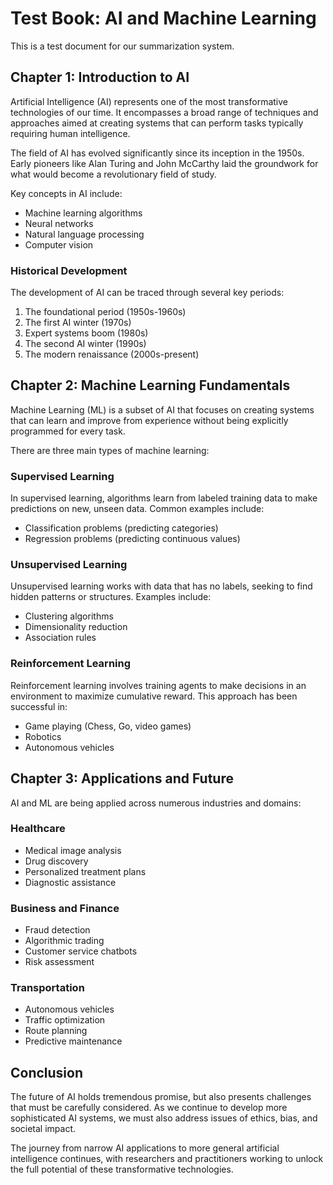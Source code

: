 # Test Book: AI and Machine Learning

This is a test document for our summarization system.

## Chapter 1: Introduction to AI

Artificial Intelligence (AI) represents one of the most transformative technologies of our time. It encompasses a broad range of techniques and approaches aimed at creating systems that can perform tasks typically requiring human intelligence.

The field of AI has evolved significantly since its inception in the 1950s. Early pioneers like Alan Turing and John McCarthy laid the groundwork for what would become a revolutionary field of study.

Key concepts in AI include:
- Machine learning algorithms
- Neural networks
- Natural language processing
- Computer vision

### Historical Development

The development of AI can be traced through several key periods:
1. The foundational period (1950s-1960s)
2. The first AI winter (1970s)
3. Expert systems boom (1980s)
4. The second AI winter (1990s)
5. The modern renaissance (2000s-present)

## Chapter 2: Machine Learning Fundamentals

Machine Learning (ML) is a subset of AI that focuses on creating systems that can learn and improve from experience without being explicitly programmed for every task.

There are three main types of machine learning:

### Supervised Learning
In supervised learning, algorithms learn from labeled training data to make predictions on new, unseen data. Common examples include:
- Classification problems (predicting categories)
- Regression problems (predicting continuous values)

### Unsupervised Learning
Unsupervised learning works with data that has no labels, seeking to find hidden patterns or structures. Examples include:
- Clustering algorithms
- Dimensionality reduction
- Association rules

### Reinforcement Learning
Reinforcement learning involves training agents to make decisions in an environment to maximize cumulative reward. This approach has been successful in:
- Game playing (Chess, Go, video games)
- Robotics
- Autonomous vehicles

## Chapter 3: Applications and Future

AI and ML are being applied across numerous industries and domains:

### Healthcare
- Medical image analysis
- Drug discovery
- Personalized treatment plans
- Diagnostic assistance

### Business and Finance
- Fraud detection
- Algorithmic trading
- Customer service chatbots
- Risk assessment

### Transportation
- Autonomous vehicles
- Traffic optimization
- Route planning
- Predictive maintenance

## Conclusion

The future of AI holds tremendous promise, but also presents challenges that must be carefully considered. As we continue to develop more sophisticated AI systems, we must also address issues of ethics, bias, and societal impact.

The journey from narrow AI applications to more general artificial intelligence continues, with researchers and practitioners working to unlock the full potential of these transformative technologies.